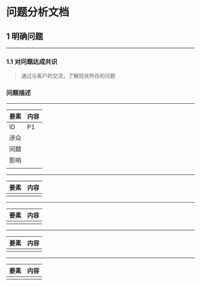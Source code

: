# 问题分析文档

## 1 明确问题

---

### 1.1 对问题达成共识

> 通过与客户的交流，了解现状所存的问题

### 问题描述

---

| 要素 | 内容 |
| --- | --- |
| ID | P1 |
| 涉众 |  |
| 问题 |  |
| 影响 |  |
|  |  |

---

| 要素 | 内容 |
| --- | --- |
|  |  |

---

| 要素 | 内容 |
| --- | --- |
|  |  |

---

| 要素 | 内容 |
| --- | --- |
|  |  |

---

| 要素 | 内容 |
| --- | --- |
|  |  |

